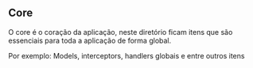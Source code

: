 ## Core

O core é o coração da aplicação, neste diretório ficam itens que são essenciais para toda a aplicação de forma global.

Por exemplo: Models, interceptors, handlers globais e entre outros itens